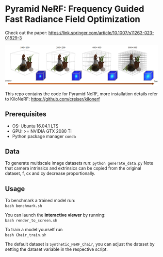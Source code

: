 
# Pyramid NeRF: Frequency Guided Fast Radiance Field Optimization

Check out the paper: https://link.springer.com/article/10.1007/s11263-023-01829-3

![Pyramid NeRF pipeline](pyramid_training.png)

This repo contains the code for Pyramid NeRF, more installation details refer to KiloNeRF: https://github.com/creiser/kilonerf

## Prerequisites
* OS: Ubuntu 16.04.1 LTS
* GPU: >= NVIDIA GTX 2080 Ti 
* Python package manager `conda`

## Data
To generate multiscale image datasets run:
`python generate_data.py`
Note that camera intrinsics and extrinsics can be copied from the original dataset, f, cx and cy decrease proportionally.
## Usage

To benchmark a trained model run:  
`bash benchmark.sh`

You can launch the **interactive viewer** by running:  
`bash render_to_screen.sh`

To train a model yourself run  
`bash Chair_train.sh`

The default dataset is `Synthetic_NeRF_Chair`, you can adjust the dataset by
setting the dataset variable in the respective script.
